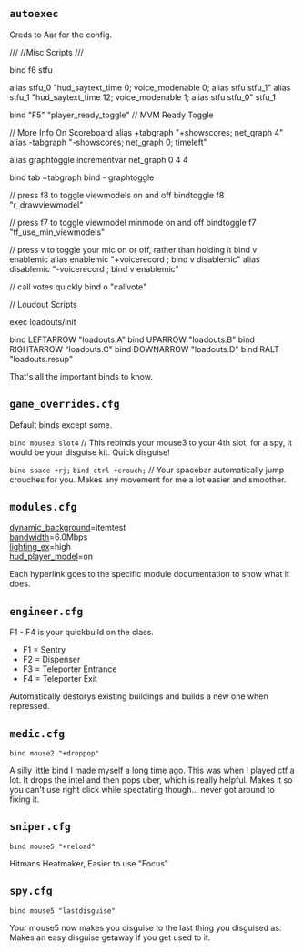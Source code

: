 ## `autoexec`

Creds to Aar for the config.

///
//Misc Scripts
/// 

bind f6 stfu

alias stfu_0 "hud_saytext_time 0;  voice_modenable 0; alias stfu stfu_1"
alias stfu_1 "hud_saytext_time 12; voice_modenable 1; alias stfu stfu_0"
stfu_1

bind "F5" "player_ready_toggle" // MVM Ready Toggle

// More Info On Scoreboard
alias +tabgraph "+showscores; net_graph 4"
alias -tabgraph "-showscores; net_graph 0; timeleft"

alias graphtoggle incrementvar net_graph 0 4 4

bind tab +tabgraph
bind - graphtoggle

// press f8 to toggle viewmodels on and off
bindtoggle f8 "r_drawviewmodel"

// press f7 to toggle viewmodel minmode on and off
bindtoggle f7 "tf_use_min_viewmodels"

// press v to toggle your mic on or off, rather than holding it
bind v enablemic
alias enablemic "+voicerecord ; bind v disablemic"
alias disablemic "-voicerecord ; bind v enablemic"

// call votes quickly
bind o "callvote"

// Loudout Scripts

exec loadouts/init

bind LEFTARROW "loadouts.A"
bind UPARROW "loadouts.B"
bind RIGHTARROW "loadouts.C"
bind DOWNARROW "loadouts.D"
bind RALT "loadouts.resup"

That's all the important binds to know.

## `game_overrides.cfg`

Default binds except some.

`bind mouse3 slot4` // This rebinds your mouse3 to your 4th slot, for a spy, it would be your disguise kit. Quick disguise!

`bind space +rj;`
`bind ctrl +crouch;` // Your spacebar automatically jump crouches for you. Makes any movement for me a lot easier and smoother.

## `modules.cfg`

[dynamic_background](https://docs.comfig.app/latest/customization/modules/#map-background)=itemtest<br/>
[bandwidth](https://docs.comfig.app/latest/customization/modules/#bandwidth)=6.0Mbps<br/>
[lighting_ex](https://docs.comfig.app/latest/customization/modules/#lighting-ex)=high<br/>
[hud_player_model](https://docs.comfig.app/latest/customization/modules/#player-model)=on<br/>

Each hyperlink goes to the specific module documentation to show what it does.

## `engineer.cfg`

F1 - F4 is your quickbuild on the class.

- F1 = Sentry
- F2 = Dispenser
- F3 = Teleporter Entrance
- F4 = Teleporter Exit

Automatically destorys existing buildings and builds a new one when repressed.

## `medic.cfg`

`bind mouse2 "+droppop"`

A silly little bind I made myself a long time ago. This was when I played ctf a lot. It drops the intel and then pops uber, which is really helpful.
Makes it so you can't use right click while spectating though... never got around to fixing it.

## `sniper.cfg`

`bind mouse5 "+reload"` 

Hitmans Heatmaker, Easier to use "Focus"

## `spy.cfg`

`bind mouse5 "lastdisguise"`

Your mouse5 now makes you disguise to the last thing you disguised as. Makes an easy disguise getaway if you get used to it.
